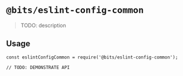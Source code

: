 # `@bits/eslint-config-common`

> TODO: description

## Usage

```
const eslintConfigCommon = require('@bits/eslint-config-common');

// TODO: DEMONSTRATE API
```
